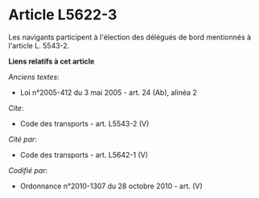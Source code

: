 # Article L5622-3

Les navigants participent à l'élection des délégués de bord mentionnés à l'article L. 5543-2.

**Liens relatifs à cet article**

_Anciens textes_:

  - Loi n°2005-412 du 3 mai 2005 - art. 24 (Ab), alinéa 2

_Cite_:

  - Code des transports - art. L5543-2 (V)

_Cité par_:

  - Code des transports - art. L5642-1 (V)

_Codifié par_:

  - Ordonnance n°2010-1307 du 28 octobre 2010 - art. (V)
